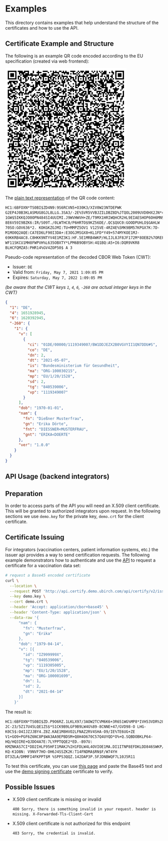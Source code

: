 # Examples

This directory contains examples that help understand the structure of the certificates and how to use the API.

## Certificate Example and Structure

The following is an example QR code encoded according to the EU specification (created via web frontend):

![Demo QR Code](01_example.png)

The [plain text representation](01_example.txt) of the QR code content:
```
HC1:6BFOXN*TS0BI$ZD4N9:9S6RCVN5+O30K3/XIV0W23NTDEPWK G2EP4J0B3KLASMUG8GJL8LLG.3SA3/-2E%5VR5VVBJZILDBZ8D%JTQOL2009UVD0HX2JN*4CY009TX/9F/GZ%5U1MC82*%95HC2FCG2K80H-1GW$5IKKQJO0OPN484SI4UUIMI.J9WVHWVH+ZE/T9MX1HRIWQHCR2HL9EIAESHOP6OH6MN9*QHAO96Y2/*13A5-8E6V59I9BZK6:IR/S09T./0LWTHC0/P6HRTO$9KZ56DE/.QC$QUC0:GOODPUHLO$GAHLW 70SO:GOV636*2. KOKGKZGJMI:TU+MMPZ5OV1 V125VE-4RZ4E%5MK9BM57KPGX7K:7D-M1MO0Q2AQE:CA7ED6LF90I3DA+:E3OGJMSGX8+KL1FD*Y49+574MYKOE1MJ-69KKRB4AC8.C8HKK9NTYV4E1MZ3K1:HF.5E1MRB4WKP/HLIJL8JF8JF172M*8OEB2%7OREF:FO:7-WF11SKCU1MH8FWPVH%L635OBXTY*LPM6B9OBYSH:4Q1BQ:A5+I6:DQR9VKR8 BLHCFQMZA5:PHR14%GV4ZOP50$ A 3
```

Pseudo-code representation of the decoded CBOR Web Token (CWT):

- Issuer: `DE`
- Valid from: `Friday, May 7, 2021 1:09:05 PM`
- Expires: `Saturday, May 7, 2022 1:09:05 PM`

*(be aware that the CWT keys `1`, `4`, `6`, `-260` are actual integer keys in the CWT)*
```json
{
  "1": "DE",
  "4": 1651928945,
  "6": 1620392945,
  "-260": {
    "1": {
      "v": [
        {
          "ci": "01DE/00000/1119349007/BW1DDJEZX2B0VGVYII1QN7DDU#S",
          "co": "DE",
          "dn": 2,
          "dt": "2021-05-07",
          "is": "Bundesministerium für Gesundheit",
          "ma": "ORG-100030215",
          "mp": "EU/1/20/1528",
          "sd": 2,
          "tg": "840539006",
          "vp": "1119349007"
        }
      ],
      "dob": "1970-01-01",
      "nam": {
        "fn": "Dießner Musterfrau",
        "gn": "Erika Dörte",
        "fnt": "DIESSNER<MUSTERFRAU",
        "gnt": "ERIKA<DOERTE"
      },
      "ver": "1.0.0"
    }
  }
}
```

## API Usage (backend integrators)

## Preparation

In order to access parts of the API you will need an X.509 client certificate. This will be granted to authorized
integrators upon request. In the following sections we use `demo.key` for the private key, `demo.crt` for the client
certificate.

## Certificate Issuing

For integrators (vaccination centers, patient information systems, etc.) the issuer api provides a way to send
certification requests. The following example demonstrators how to authenticate and use
the [API](../vaccination-certify-api.yaml) to request a certificate for a vaccination data set:

```bash
# request a Base45 encoded certificate
curl \
  --location \
  --request POST 'http://api.certify.demo.ubirch.com/api/certify/v2/issue' \
  --key demo.key \
  --cert demo.crt \
  --header 'Accept: application/cbor+base45' \
  --header 'Content-Type: application/json' \
  --data-raw '{
      "nam": {
        "fn": "Musterfrau",
        "gn": "Erika"
      },
      "dob": "1979-04-14",
      "v": [{
        "id": "IZ999999X",
        "tg": "840539006",
        "vp": "1119305005",
        "mp": "EU/1/20/1528",
        "ma": "ORG-100001699",
        "dn": 1,
        "sd": 2,
        "dt": "2021-04-14"
      }]
    }'    
```

The result is:
```
HC1:6BFOXN*TS0BI$ZD.P9O6RZ.1LKLX97/3AOW2TCVM6K6+3R651WG%MP8*IVH53VDR%28WA1*QC3B:ZH6I1$4JN:IN1MPK95%LNF6JWEA2RIZHUP0D310TE.IS599WCK-/3O3GQH0W-2C-23/5Z17U45LQE1ZS$*S1CK9B9LGF9B9LW4G%89-8CNNE+47/GVD98-O LHG-K0C5$:O4IJZJJBY4.Z8Z.KAE1M8HVO2LFNAZ2RV4SHA-O9/IE%TE6UG+ZE V1+GO9+PGF6Z6NC8P$WA3AA9EPBDSM+Q8H4O670C57Q4UYQD*O%+Q.SQBDOBKLP64-HQ/HQ3IRE+QJDO4A7E:7LYPPTQQE2*ED.-B97U: KMZNKAS7CI*DD2IHLF95HFI1MAKJ%IH1FDLW4L4OVIOE1MA.DI1ITNP8EFDKLDD846SWKP/HLIJL8JF8JF172-KQ-K1O8N: V9NVF7HO-OH6J4SSZK2K:T14FNDMA$RN$F/W74YH DT3ZLA/DMMFI4FKPPT$M %SPPS3QQZ.142DAP3P.5FJDNBWQF7L10J5R11
```

To test this certificate, you can use [this page](https://github.pathcheck.org/debug.html) and paste the Base45
text and use the [demo signing certificate](demo-dsc.crt) certificate to verify.

## Possible Issues

- X.509 client certificate is missing or invalid
    ```
    400 Sorry, there is something invalid in your request. header is missing. X-Forwarded-Tls-Client-Cert
    ```
- X.509 client certificate is not authorized for this endpoint
    ```
    403 Sorry, the credential is invalid.
    ```
